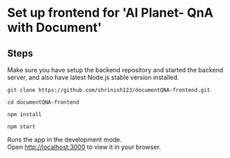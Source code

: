 # Set up frontend for 'AI Planet- QnA with Document'

## Steps 

Make sure you have setup the backend repository and started the backend server, and also have latest Node.js stable version installed.

`git clone https://github.com/shrinish123/documentQNA-frontend.git`

`cd documentQNA-frontend`

`npm install`

`npm start`

Runs the app in the development mode.\
Open [http://localhost:3000](http://localhost:3000) to view it in your browser.


